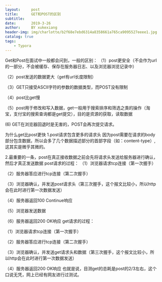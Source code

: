 ```yaml
---
layout:     post
title:      GET和POST的区别
subtitle:   
date:       2019-3-26
author:     BY xukexiang
header-img: img/charlotte/b2f68e7ebd6314a8358661a765ca9095527eeee1.jpg
catalog: true
tags:
    - Typora
---
```



Get和Post在面试中一般都会问到，一般的区别： 
（1）post更安全（不会作为url的一部分，不会被缓存、保存在服务器日志、以及浏览器浏览记录中） 

（2）post发送的数据更大（get有url长度限制） 

（3）GET只接受ASCII字符的参数的数据类型，而POST没有限制

（4）post比get慢 

（5）post用于修改和写入数据，get一般用于搜索排序和筛选之类的操作（淘宝，支付宝的搜索查询都是get提交），目的是资源的获取，读取数据 

 (6) GET在浏览器回退时是无害的，POST会再次提交请求。
 
 为什么get比post更快 
 1.post请求包含更多的请求头 
 因为post需要在请求的body部分包含数据，所以会多了几个数据描述部分的首部字段（如：content-type）,这其实是微乎其微的。
 
 2.最重要的一条，post在真正接收数据之前会先将请求头发送给服务器进行确认，然后才真正发送数据 
 post请求的过程： 
 （1）浏览器请求tcp连接（第一次握手） 
 
 （2）服务器答应进行tcp连接（第二次握手） 
 
 （3）浏览器确认，并发送post请求头（第三次握手，这个报文比较小，所以http会在此时进行第一次数据发送） 
 
 （4）服务器返回100 Continue响应 
 
 （5）浏览器发送数据 
 
 （6）服务器返回200 OK响应 
 get请求的过程： 
 
 （1）浏览器请求tcp连接（第一次握手） 
 
 （2）服务器答应进行tcp连接（第二次握手） 
 
 （3）浏览器确认，并发送get请求头和数据（第三次握手，这个报文比较小，所以http会在此时进行第一次数据发送） 
 
 （4）服务器返回200 OK响应 
 也就是说，目测get的总耗是post的2/3左右，这个口说无凭，网上已经有网友进行过测试。




